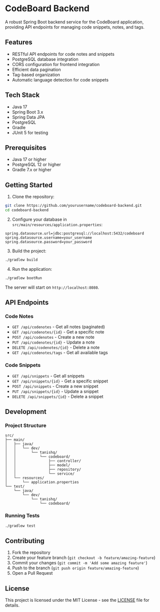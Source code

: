 # CodeBoard Backend

A robust Spring Boot backend service for the CodeBoard application, providing API endpoints for managing code snippets, notes, and tags.

## Features

- RESTful API endpoints for code notes and snippets
- PostgreSQL database integration
- CORS configuration for frontend integration
- Efficient data pagination
- Tag-based organization
- Automatic language detection for code snippets

## Tech Stack

- Java 17
- Spring Boot 3.x
- Spring Data JPA
- PostgreSQL
- Gradle
- JUnit 5 for testing

## Prerequisites

- Java 17 or higher
- PostgreSQL 12 or higher
- Gradle 7.x or higher

## Getting Started

1. Clone the repository:

```bash
git clone https://github.com/yourusername/codeboard-backend.git
cd codeboard-backend
```

2. Configure your database in `src/main/resources/application.properties`:

```properties
spring.datasource.url=jdbc:postgresql://localhost:5432/codeboard
spring.datasource.username=your_username
spring.datasource.password=your_password
```

3. Build the project:

```bash
./gradlew build
```

4. Run the application:

```bash
./gradlew bootRun
```

The server will start on `http://localhost:8080`.

## API Endpoints

### Code Notes

- `GET /api/codenotes` - Get all notes (paginated)
- `GET /api/codenotes/{id}` - Get a specific note
- `POST /api/codenotes` - Create a new note
- `PUT /api/codenotes/{id}` - Update a note
- `DELETE /api/codenotes/{id}` - Delete a note
- `GET /api/codenotes/tags` - Get all available tags

### Code Snippets

- `GET /api/snippets` - Get all snippets
- `GET /api/snippets/{id}` - Get a specific snippet
- `POST /api/snippets` - Create a new snippet
- `PUT /api/snippets/{id}` - Update a snippet
- `DELETE /api/snippets/{id}` - Delete a snippet

## Development

### Project Structure

```
src/
├── main/
│   ├── java/
│   │   └── dev/
│   │       └── tanishq/
│   │           └── codeboard/
│   │               ├── controller/
│   │               ├── model/
│   │               ├── repository/
│   │               └── service/
│   └── resources/
│       └── application.properties
└── test/
    └── java/
        └── dev/
            └── tanishq/
                └── codeboard/
```

### Running Tests

```bash
./gradlew test
```

## Contributing

1. Fork the repository
2. Create your feature branch (`git checkout -b feature/amazing-feature`)
3. Commit your changes (`git commit -m 'Add some amazing feature'`)
4. Push to the branch (`git push origin feature/amazing-feature`)
5. Open a Pull Request

## License

This project is licensed under the MIT License - see the [LICENSE](LICENSE) file for details.
